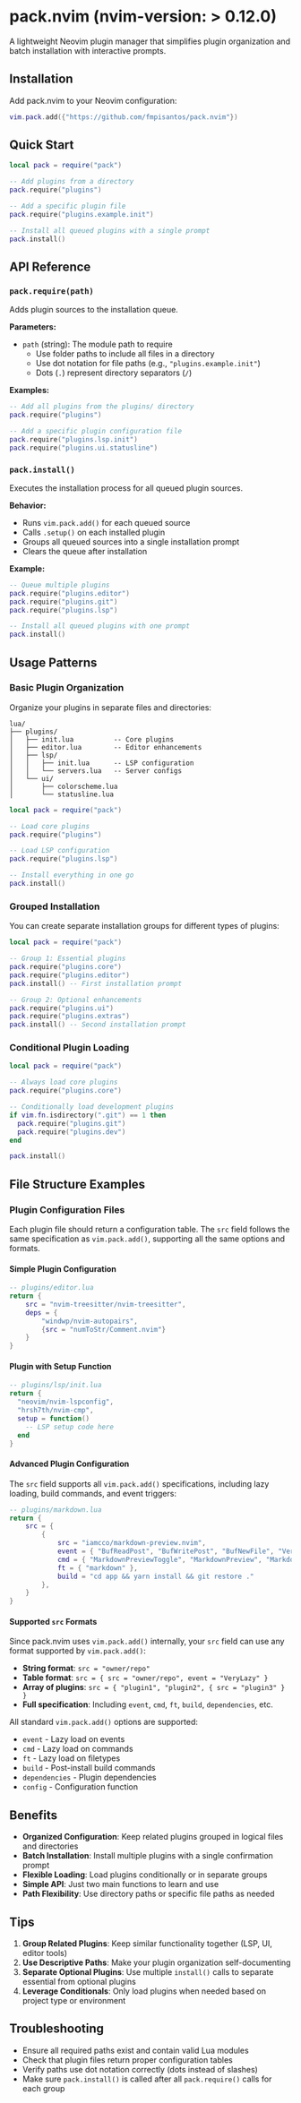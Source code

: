 # pack.nvim (nvim-version: > 0.12.0)

A lightweight Neovim plugin manager that simplifies plugin organization and batch installation with interactive prompts.

## Installation

Add pack.nvim to your Neovim configuration:

```lua
vim.pack.add({"https://github.com/fmpisantos/pack.nvim"})
```

## Quick Start

```lua
local pack = require("pack")

-- Add plugins from a directory
pack.require("plugins")

-- Add a specific plugin file
pack.require("plugins.example.init")

-- Install all queued plugins with a single prompt
pack.install()
```

## API Reference

### `pack.require(path)`

Adds plugin sources to the installation queue.

**Parameters:**
- `path` (string): The module path to require
  - Use folder paths to include all files in a directory
  - Use dot notation for file paths (e.g., `"plugins.example.init"`)
  - Dots (`.`) represent directory separators (`/`)

**Examples:**
```lua
-- Add all plugins from the plugins/ directory
pack.require("plugins")

-- Add a specific plugin configuration file
pack.require("plugins.lsp.init")
pack.require("plugins.ui.statusline")
```

### `pack.install()`

Executes the installation process for all queued plugin sources.

**Behavior:**
- Runs `vim.pack.add()` for each queued source
- Calls `.setup()` on each installed plugin
- Groups all queued sources into a single installation prompt
- Clears the queue after installation

**Example:**
```lua
-- Queue multiple plugins
pack.require("plugins.editor")
pack.require("plugins.git")
pack.require("plugins.lsp")

-- Install all queued plugins with one prompt
pack.install()
```

## Usage Patterns

### Basic Plugin Organization

Organize your plugins in separate files and directories:

```
lua/
├── plugins/
│   ├── init.lua          -- Core plugins
│   ├── editor.lua        -- Editor enhancements
│   ├── lsp/
│   │   ├── init.lua      -- LSP configuration
│   │   └── servers.lua   -- Server configs
│   └── ui/
│       ├── colorscheme.lua
│       └── statusline.lua
```

```lua
local pack = require("pack")

-- Load core plugins
pack.require("plugins")

-- Load LSP configuration
pack.require("plugins.lsp")

-- Install everything in one go
pack.install()
```

### Grouped Installation

You can create separate installation groups for different types of plugins:

```lua
local pack = require("pack")

-- Group 1: Essential plugins
pack.require("plugins.core")
pack.require("plugins.editor")
pack.install() -- First installation prompt

-- Group 2: Optional enhancements
pack.require("plugins.ui")
pack.require("plugins.extras")
pack.install() -- Second installation prompt
```

### Conditional Plugin Loading

```lua
local pack = require("pack")

-- Always load core plugins
pack.require("plugins.core")

-- Conditionally load development plugins
if vim.fn.isdirectory(".git") == 1 then
  pack.require("plugins.git")
  pack.require("plugins.dev")
end

pack.install()
```

## File Structure Examples

### Plugin Configuration Files

Each plugin file should return a configuration table. The `src` field follows the same specification as `vim.pack.add()`, supporting all the same options and formats.

#### Simple Plugin Configuration
```lua
-- plugins/editor.lua
return {
    src = "nvim-treesitter/nvim-treesitter",
    deps = {
        "windwp/nvim-autopairs",
        {src = "numToStr/Comment.nvim"} 
    }
}
```

#### Plugin with Setup Function
```lua
-- plugins/lsp/init.lua
return {
  "neovim/nvim-lspconfig",
  "hrsh7th/nvim-cmp",
  setup = function()
    -- LSP setup code here
  end
}
```

#### Advanced Plugin Configuration
The `src` field supports all `vim.pack.add()` specifications, including lazy loading, build commands, and event triggers:

```lua
-- plugins/markdown.lua
return {
    src = {
        {
            src = "iamcco/markdown-preview.nvim",
            event = { "BufReadPost", "BufWritePost", "BufNewFile", "VeryLazy" },
            cmd = { "MarkdownPreviewToggle", "MarkdownPreview", "MarkdownPreviewStop" },
            ft = { "markdown" },
            build = "cd app && yarn install && git restore ."
        },
    }
}
```

#### Supported `src` Formats

Since pack.nvim uses `vim.pack.add()` internally, your `src` field can use any format supported by `vim.pack.add()`:

- **String format**: `src = "owner/repo"`
- **Table format**: `src = { src = "owner/repo", event = "VeryLazy" }`
- **Array of plugins**: `src = { "plugin1", "plugin2", { src = "plugin3" } }`
- **Full specification**: Including `event`, `cmd`, `ft`, `build`, `dependencies`, etc.

All standard `vim.pack.add()` options are supported:
- `event` - Lazy load on events
- `cmd` - Lazy load on commands  
- `ft` - Lazy load on filetypes
- `build` - Post-install build commands
- `dependencies` - Plugin dependencies
- `config` - Configuration function

## Benefits

- **Organized Configuration**: Keep related plugins grouped in logical files and directories
- **Batch Installation**: Install multiple plugins with a single confirmation prompt
- **Flexible Loading**: Load plugins conditionally or in separate groups
- **Simple API**: Just two main functions to learn and use
- **Path Flexibility**: Use directory paths or specific file paths as needed

## Tips

1. **Group Related Plugins**: Keep similar functionality together (LSP, UI, editor tools)
2. **Use Descriptive Paths**: Make your plugin organization self-documenting
3. **Separate Optional Plugins**: Use multiple `install()` calls to separate essential from optional plugins
4. **Leverage Conditionals**: Only load plugins when needed based on project type or environment

## Troubleshooting

- Ensure all required paths exist and contain valid Lua modules
- Check that plugin files return proper configuration tables
- Verify paths use dot notation correctly (dots instead of slashes)
- Make sure `pack.install()` is called after all `pack.require()` calls for each group
